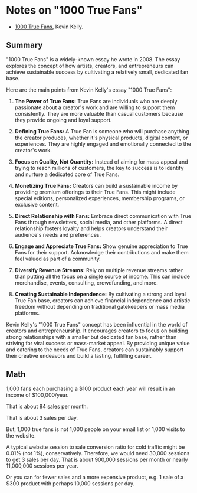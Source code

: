 # Notes on "1000 True Fans"

* [1000 True Fans](https://kk.org/thetechnium/1000-true-fans/), Kevin Kelly.

## Summary

"1000 True Fans" is a widely-known essay he wrote in 2008. The essay explores the concept of how artists, creators, and entrepreneurs can achieve sustainable success by cultivating a relatively small, dedicated fan base.

Here are the main points from Kevin Kelly's essay "1000 True Fans":

1. **The Power of True Fans:** True Fans are individuals who are deeply passionate about a creator's work and are willing to support them consistently. They are more valuable than casual customers because they provide ongoing and loyal support.

2. **Defining True Fans:** A True Fan is someone who will purchase anything the creator produces, whether it's physical products, digital content, or experiences. They are highly engaged and emotionally connected to the creator's work.

3. **Focus on Quality, Not Quantity:** Instead of aiming for mass appeal and trying to reach millions of customers, the key to success is to identify and nurture a dedicated core of True Fans.

4. **Monetizing True Fans:** Creators can build a sustainable income by providing premium offerings to their True Fans. This might include special editions, personalized experiences, membership programs, or exclusive content.

5. **Direct Relationship with Fans:** Embrace direct communication with True Fans through newsletters, social media, and other platforms. A direct relationship fosters loyalty and helps creators understand their audience's needs and preferences.

6. **Engage and Appreciate True Fans:** Show genuine appreciation to True Fans for their support. Acknowledge their contributions and make them feel valued as part of a community.

7. **Diversify Revenue Streams:** Rely on multiple revenue streams rather than putting all the focus on a single source of income. This can include merchandise, events, consulting, crowdfunding, and more.

8. **Creating Sustainable Independence:** By cultivating a strong and loyal True Fan base, creators can achieve financial independence and artistic freedom without depending on traditional gatekeepers or mass media platforms.

Kevin Kelly's "1000 True Fans" concept has been influential in the world of creators and entrepreneurship. It encourages creators to focus on building strong relationships with a smaller but dedicated fan base, rather than striving for viral success or mass-market appeal. By providing unique value and catering to the needs of True Fans, creators can sustainably support their creative endeavors and build a lasting, fulfilling career.

## Math

1,000 fans each purchasing a $100 product each year will result in an income of $100,000/year.

That is about 84 sales per month.

That is about 3 sales per day.

But, 1,000 true fans is not 1,000 people on your email list or 1,000 visits to the website.

A typical website session to sale conversion ratio for cold traffic might be 0.01% (not 1%), conservatively. Therefore, we would need 30,000 sessions to get 3 sales per day. That is about 900,000 sessions per month or nearly 11,000,000 sessions per year.

Or you can for fewer sales and a more expensive product, e.g. 1 sale of a $300 product with perhaps 10,000 sessions per day.

